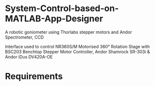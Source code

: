 # System-Control-based-on-MATLAB-App-Designer

A robotic goniometer using Thorlabs stepper motors and Andor Spectrometer, CCD

Interface used to control NR360S/M Motorised 360° Rotation Stage with BSC203 Benchtop Stepper Motor Controller, Andor Shamrock SR-303i & Andor iDus DV420A-OE

# Requirements
